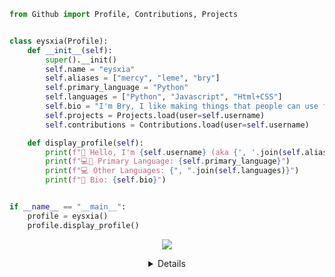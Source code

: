 ```py
from Github import Profile, Contributions, Projects


class eysxia(Profile):
    def __init__(self):
        super().__init()
        self.name = "eysxia"
        self.aliases = ["mercy", "leme", "bry"]
        self.primary_language = "Python"
        self.languages = ["Python", "Javascript", "Html+CSS"]
        self.bio = "I'm Bry, I like making things that people can use for free 💯"
        self.projects = Projects.load(user=self.username)
        self.contributions = Contributions.load(user=self.username)

    def display_profile(self):
        print(f"👋 Hello, I'm {self.username} (aka {', '.join(self.aliases)})!")
        print(f"💻📌 Primary Language: {self.primary_language}")
        print(f"💻 Other Languages: {", ".join(self.languages)}")
        print(f"📜 Bio: {self.bio}")


if __name__ == "__main__":
    profile = eysxia()
    profile.display_profile()
```
<p align="center">
  <img src="https://komarev.com/ghpvc/?username=eysxia&style=flat-square&color=faa6ff" />
</p>

<details align="center">
    <img src="https://github-readme-stats.vercel.app/api/top-langs/?username=eysxia&layout=donut-vertical&bg_color=00000000"/>
    <br>
    <img src="https://github-readme-stats.vercel.app/api?username=eysxia&show_icons=true&bg_color=00000000"/>
</details>
